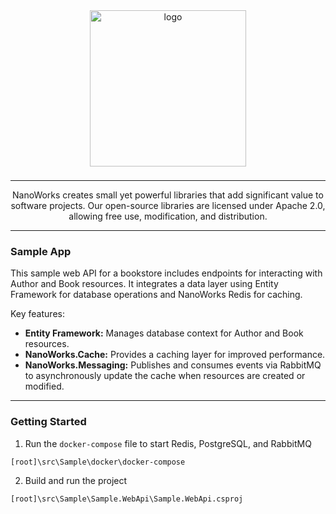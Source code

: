 <center>

<img src="https://avatars.githubusercontent.com/u/172126989?s=400&u=930ba2bd7e78a6be9c4bd504d656f29453d74a80&v=4" alt="logo" style="width: 250px; margin-bottom: 8px;" />

---

NanoWorks creates small yet powerful libraries that add significant value to software projects. Our open-source libraries are licensed under Apache 2.0, allowing free use, modification, and distribution.

---

</center>

### Sample App

This sample web API for a bookstore includes endpoints for interacting with Author and Book resources. It integrates a data layer using Entity Framework for database operations and NanoWorks Redis for caching.

Key features:

- **Entity Framework:** Manages database context for Author and Book resources.
- **NanoWorks.Cache:** Provides a caching layer for improved performance.
- **NanoWorks.Messaging:** Publishes and consumes events via RabbitMQ to asynchronously update the cache when resources are created or modified.

---

### Getting Started

1. Run the `docker-compose` file to start Redis, PostgreSQL, and RabbitMQ
```
[root]\src\Sample\docker\docker-compose
```

2. Build and run the project
```
[root]\src\Sample\Sample.WebApi\Sample.WebApi.csproj
```